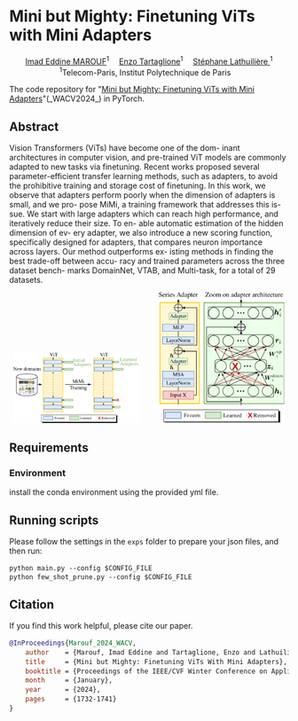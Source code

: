 # Mini but Mighty: Finetuning ViTs with Mini Adapters

<div align="center">

<div>
    <a href='' target='_blank'>Imad Eddine MAROUF</a><sup>1</sup>&emsp;
    <a href='' target='_blank'>Enzo Tartaglione</a><sup>1</sup>&emsp;
    <a href='' target='_blank'>Stéphane Lathuilière </a><sup>1</sup>
</div>

<div>
<sup>1</sup>Telecom-Paris, Institut Polytechnique de Paris&emsp;
</div>
</div>

The code repository for "[Mini but Mighty: Finetuning ViTs with Mini Adapters]([https://arxiv.org/abs/2311.03873](https://openaccess.thecvf.com/content/WACV2024/html/Marouf_Mini_but_Mighty_Finetuning_ViTs_With_Mini_Adapters_WACV_2024_paper.html))"(_WACV2024_) in PyTorch.

## Abstract

Vision Transformers (ViTs) have become one of the dom-
inant architectures in computer vision, and pre-trained ViT
models are commonly adapted to new tasks via finetuning.
Recent works proposed several parameter-efficient transfer
learning methods, such as adapters, to avoid the prohibitive
training and storage cost of finetuning.
In this work, we observe that adapters perform poorly
when the dimension of adapters is small, and we pro-
pose MiMi, a training framework that addresses this is-
sue. We start with large adapters which can reach high
performance, and iteratively reduce their size. To en-
able automatic estimation of the hidden dimension of ev-
ery adapter, we also introduce a new scoring function,
specifically designed for adapters, that compares neuron
importance across layers. Our method outperforms ex-
isting methods in finding the best trade-off between accu-
racy and trained parameters across the three dataset bench-
marks DomainNet, VTAB, and Multi-task, for a total of 29
datasets. 

<p align="center">
  <img src="public/TeaserAdaptiveAdapters.png" width="45%" alt=Teaser" />
  &nbsp; &nbsp; &nbsp; &nbsp;  <!-- Spaces to create some gap -->
  <img src="public/mainFig.png" width="45%" alt="Main MiMi Design" />
</p>

## Requirements
### Environment
install the conda environment using the provided yml file.

## Running scripts
Please follow the settings in the `exps` folder to prepare your json files, and then run:

```
python main.py --config $CONFIG_FILE
python few_shot_prune.py --config $CONFIG_FILE
```
## Citation

If you find this work helpful, please cite our paper.

```bibtex
@InProceedings{Marouf_2024_WACV,
    author    = {Marouf, Imad Eddine and Tartaglione, Enzo and Lathuili\`ere, St\'ephane},
    title     = {Mini but Mighty: Finetuning ViTs With Mini Adapters},
    booktitle = {Proceedings of the IEEE/CVF Winter Conference on Applications of Computer Vision (WACV)},
    month     = {January},
    year      = {2024},
    pages     = {1732-1741}
}
